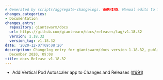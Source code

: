 ```yaml
---
# Generated by scripts/aggregate-changelogs. WARNING: Manual edits to this files will be overwritten.
changes_categories:
- Documentation
changes_entry:
  repository: giantswarm/docs
  url: https://github.com/giantswarm/docs/releases/tag/v1.18.32
  version: 1.18.32
  version_tag: v1.18.32
date: '2020-12-07T09:08:20'
description: Changelog entry for giantswarm/docs version 1.18.32, published on 07
  December 2020, 09:08
title: docs Release v1.18.32
---
```


- Add Vertical Pod Autoscaler app to Changes and Releases ([#691](https://github.com/giantswarm/docs/pull/691))
